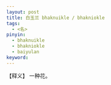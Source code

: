 ```yaml
---     
layout: post    
title: 白玉兰 bhaknuikle / bhakniokle    
tags:    
  - <名>       
pinyin:       
  - bhaknuikle    
  - bhakniokle    
  - baiyulan       
keyword:     
---    
```


【释义】 一种花。        

